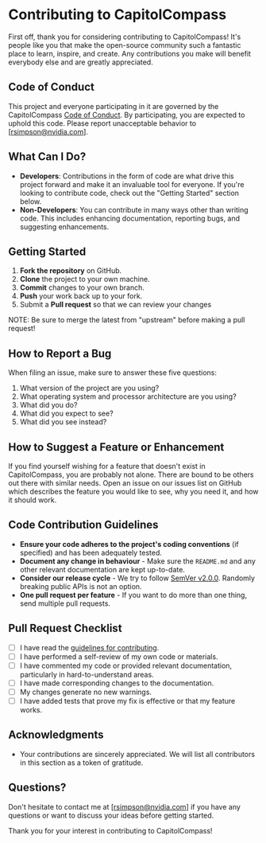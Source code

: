 # Contributing to CapitolCompass

First off, thank you for considering contributing to CapitolCompass! It's people like you that make the open-source community such a fantastic place to learn, inspire, and create. Any contributions you make will benefit everybody else and are greatly appreciated.

## Code of Conduct

This project and everyone participating in it are governed by the CapitolCompass <a href="https://github.com/simpsonry1620/CapitolCompass/blob/main/CODE_OF_CONDUCT.md">Code of Conduct</a>. By participating, you are expected to uphold this code. Please report unacceptable behavior to [rsimpson@nvidia.com].

## What Can I Do?

- **Developers**: Contributions in the form of code are what drive this project forward and make it an invaluable tool for everyone. If you're looking to contribute code, check out the "Getting Started" section below.
- **Non-Developers**: You can contribute in many ways other than writing code. This includes enhancing documentation, reporting bugs, and suggesting enhancements.

## Getting Started

1. **Fork the repository** on GitHub.
2. **Clone** the project to your own machine.
3. **Commit** changes to your own branch.
4. **Push** your work back up to your fork.
5. Submit a **Pull request** so that we can review your changes

NOTE: Be sure to merge the latest from "upstream" before making a pull request!

## How to Report a Bug

When filing an issue, make sure to answer these five questions:

1. What version of the project are you using?
2. What operating system and processor architecture are you using?
3. What did you do?
4. What did you expect to see?
5. What did you see instead?

## How to Suggest a Feature or Enhancement

If you find yourself wishing for a feature that doesn't exist in CapitolCompass, you are probably not alone. There are bound to be others out there with similar needs. Open an issue on our issues list on GitHub which describes the feature you would like to see, why you need it, and how it should work.

## Code Contribution Guidelines

- **Ensure your code adheres to the project's coding conventions** (if specified) and has been adequately tested.
- **Document any change in behaviour** - Make sure the `README.md` and any other relevant documentation are kept up-to-date.
- **Consider our release cycle** - We try to follow [SemVer v2.0.0](http://semver.org/). Randomly breaking public APIs is not an option.
- **One pull request per feature** - If you want to do more than one thing, send multiple pull requests.

## Pull Request Checklist

- [ ] I have read the [guidelines for contributing](#).
- [ ] I have performed a self-review of my own code or materials.
- [ ] I have commented my code or provided relevant documentation, particularly in hard-to-understand areas.
- [ ] I have made corresponding changes to the documentation.
- [ ] My changes generate no new warnings.
- [ ] I have added tests that prove my fix is effective or that my feature works.

## Acknowledgments

- Your contributions are sincerely appreciated. We will list all contributors in this section as a token of gratitude.

## Questions?

Don't hesitate to contact me at [rsimpson@nvidia.com] if you have any questions or want to discuss your ideas before getting started.

Thank you for your interest in contributing to CapitolCompass!
